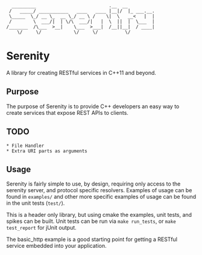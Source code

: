     
      _________                           .__  __          
     /   _____/ ___________   ____   ____ |__|/  |_ ___.__.
     \_____  \_/ __ \_  __ \_/ __ \ /    \|  \   __<   |  |
     /        \  ___/|  | \/\  ___/|   |  \  ||  |  \___  |
    /_______  /\___  >__|    \___  >___|  /__||__|  / ____|
        \/     \/            \/     \/          \/     


# Serenity
A library for creating RESTful services in C++11 and beyond.


## Purpose
The purpose of Serenity is to provide C++ developers an easy way to create
services that expose REST APIs to clients.

## TODO

    * File Handler
    * Extra URI parts as arguments


## Usage
Serenity is fairly simple to use, by design, requiring only access to the
serenity server, and protocol specific resolvers. Examples of usage can be
found in `examples/` and other more specific examples of usage can be found
in the unit tests (`test/`).

This is a header only library, but using cmake the examples, unit tests, and
spikes can be built. Unit tests can be run via `make run_tests`, or
`make test_report` for jUnit output.

The basic\_http example is a good starting point for getting a RESTful service
embedded into your application.
